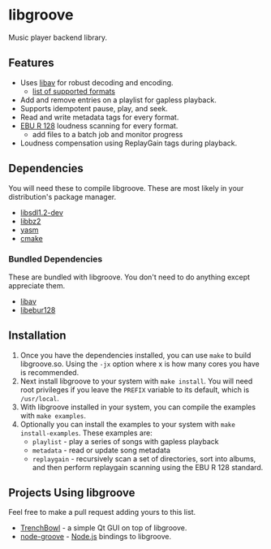 # libgroove

Music player backend library.

## Features

 * Uses [libav](http://www.libav.org/) for robust decoding and encoding.
   - [list of supported formats](http://www.libav.org/general.html#toc-Supported-File-Formats-and-Codecs)
 * Add and remove entries on a playlist for gapless playback.
 * Supports idempotent pause, play, and seek.
 * Read and write metadata tags for every format.
 * [EBU R 128](http://tech.ebu.ch/loudness) loudness scanning for every format.
   - add files to a batch job and monitor progress
 * Loudness compensation using ReplayGain tags during playback.

## Dependencies

You will need these to compile libgroove. These are most likely in your
distribution's package manager.

 * [libsdl1.2-dev](http://www.libsdl.org/)
 * [libbz2](http://www.bzip.org/)
 * [yasm](http://yasm.tortall.net/)
 * [cmake](http://www.cmake.org/)

### Bundled Dependencies

These are bundled with libgroove. You don't need to do anything except
appreciate them.

 * [libav](http://libav.org)
 * [libebur128](https://github.com/jiixyj/libebur128)

## Installation

 1. Once you have the dependencies installed, you can use `make` to build
    libgroove.so. Using the `-jx` option where x is how many cores you have
    is recommended.
 2. Next install libgroove to your system with `make install`. You will need
    root privileges if you leave the `PREFIX` variable to its default, which
    is `/usr/local`.
 3. With libgroove installed in your system, you can compile the examples with
    `make examples`.
 4. Optionally you can install the examples to your system with
   `make install-examples`. These examples are:
    * `playlist` - play a series of songs with gapless playback
    * `metadata` - read or update song metadata
    * `replaygain` - recursively scan a set of directories, sort into albums,
      and then perform replaygain scanning using the EBU R 128 standard.

## Projects Using libgroove

Feel free to make a pull request adding yours to this list.

 * [TrenchBowl](https://github.com/superjoe30/TrenchBowl) - a simple Qt GUI
   on top of libgroove.
 * [node-groove](https://github.com/superjoe30/node-groove) -
   [Node.js](http://nodejs.org/) bindings to libgroove.
